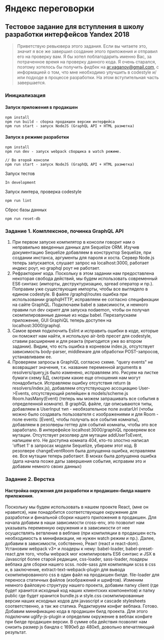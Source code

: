 # Яндекс переговорки
## Тестовое задание для вступления в школу разработки интерфейсов Yandex 2018

> Приветствую ревьювера этого задания. Если вы читаете это, значит я все же завершил создание этого приложения и отправил его на проверку вам. Я бы хотел поблагодарить именно Вас, за потраченное время на проверку данного кода. Я очень старался, поэтому хотелось бы получить фидбек на ar.vaganov@gmail.com, с информацией о том, что мне необходимо улучшить в codestyle и/или подходе в процессе разработки. На этом вступительная часть завершается.

### Инициализация
#### Запуск приложения в продакшен
```
npm install
npm run build - сборка продакшен версии интерфейса
npm run start - запуск NodeJS (GraphQL API + HTML разметка)   
```

#### Запуск в режиме разработки
```
npm install
npm run dev - запуск webpack сборщика в watch режиме.

// Во второй консоли
npm run start - запуск NodeJS (GraphQL API + HTML разметка)   
```
Запуск тестов
```
In development
```
Запуск линтера, проверка codestyle
```
npm run lint
```
Сброс базы данных
```
npm run reset-db
```


### Задание 1. Комплексное, починка GraphQL API
1. При первом запуске компилятор в консоли говорит нам о неправильно введенных данных для Sequelize ORM. Изучив документацию Sequelize добавляем в конструктор Sequelize, при создании инстанса, аргументы для пароля и хоста. Сервер Node.js теперь запускается, слушает запрос на localhost:3000, работает индекс роут, но graphql роут не работает. 
2. Рефракторинг кода. Поскольку в этом задании нам предоставлена некоторая свобода действий, мы будем использовать современный ES6 синтакс (импорты, деструктуризацию, spread оператор и пр.). Поправим уже существующие импорты, чтобы все выглядело в едином codestyle. В файле /graphql/routes ошибка при использовании graphqlHTTP, исправляем ее согласно спецификации на сайте GraphQL. Подключаем babel в зависимости, и немного правим run dev скрипт для запуска nodaemon, чтобы он получал скомпилированные данные из ноды babel. Перезапускаем приложение, GUI GraphiQL теперь доступен на localhost:3000/graphql.
3. Самое время подключить Eslint и исправить ошибки в коде, которые он поможет нам найти, я использую air-bnb пресет для codestyle, ставим расширение и для реакта (пригодится уже во втором задании). Видим, что есть ошибка в корневом index.js, отсутствует зависимость body-parser, middleware для обработки POST-запросов, устанавливаем ее.
4. Проверяем запросы в GraphiQL согласно схеме. "query events" не возвращает значения, т.к. название переменной arguments в resolvers/query,js было изменено, исправляем это. Рисуем на листке бумаги схему БД, смотрим какие еще отношения нам могут понадобиться. Исправляем ошибку отсутствия return (в resolvers/index.js), добавляем отсутствующую ассоциацию User->Events, отсутствующий релейшен в models/scheme.js Room.hasMany(Event) (теперь мы можем запрашивать все события в определенной комнате). В graphQL файле, где описываются типы, добавляем в UserInput тип - необязательное поле avatarUrl (чтобы можно было создавать пользователя с изображениями и для Room - поле events: [Event], чтобы получать все события комнаты), добавляем в резолверы геттер для событий комнаты, чтобы это все заработало. В интерефейсе localhost:3000/graphiQL проверяем все мутации. Отсутствует резолвер для мутации addUserToEvent, напишем его. Не доступна комната 404, кто-то злостно написал 'offset 1' в запросах модели Sequelize, убираем этот код. В резолвере changeEventRoom была допущенна ошибка, исправляем ее. Все мутации теперь работают. В моках была допущенна ошибка (дата начала позже даты завершения события, исправим это и добавим немного своих данных)

### Задание 2. Верстка
#### Настройка окружения для разработки и продакшен-билда нашего приложения.
Поскольку мы будем использовать в нашем проекте React, (мне он нравится), нам понадобится соответствующее окружение для разработки и финальной сборки нашего приложения в продакшен. Для начала добавим в наши зависимости cross-env, это позволит нам указывать переменную окружения и в зависимости от нее осуществлять ветвление в вебпаке (при компиляции в продакшен есть необходимость в минифиакации, не нужен watch режим и пр.). Далее, добавим в зависимости, собственно, Реакт (react и react-dom). Установим webpack v3+ и лоадеры к нему: babel-loader, babel-preset-react для того, чтобы webpack мог компилировать ES6 синтакс и JSX в Javascript более старой редакции, css-loader, sass-loader, лоадеры вебпака для сборки нашего scss. node-sass для компиляции scss в css и, в заключение, extract-text-webpack-plugin для вывода скомпилированного css в один файл на продакшен билде. file-loader для переноса статичных файлов (изображений и шрифтов). Изменим немного файловую структуру нашего проекта, добавим папку client (где будет хранится исходный код наших клиентских компонентов) и папку public где будет хранится bundle.js и style.css скомпилированные версии наших исходных кодов для javascript и cascade stylesheets соответственно, а так же статика. Редактируем конфиг вебпака. Готово. Добавим минификацию кода в продакшен билд проекта. Для этого подключим uglify-js-plugin и определим окружение в вебпак конфиге при билде продакшен версии. В сумме оба действия позволят нам снизить размер js бандла с 1690кб до 480кб, довольно впечатляющий результат.
